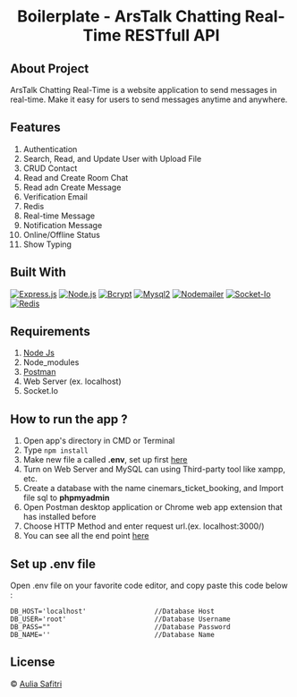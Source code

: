 <h1 align="center">Boilerplate - ArsTalk Chatting Real-Time RESTfull API</h1>

## About Project

ArsTalk Chatting Real-Time is a website application to send messages in real-time. Make it easy for users to send messages anytime and anywhere.

## Features

1. Authentication
2. Search, Read, and Update User with Upload File
3. CRUD Contact
4. Read and Create Room Chat
5. Read adn Create Message
6. Verification Email
7. Redis
8. Real-time Message
9. Notification Message
10. Online/Offline Status
11. Show Typing

## Built With

[![Express.js](https://img.shields.io/badge/Express.js-4.x-orange.svg?style=rounded-square)](https://expressjs.com/en/starter/installing.html)
[![Node.js](https://img.shields.io/badge/Node.js-v.12.13-green.svg?style=rounded-square)](https://nodejs.org/)
[![Bcrypt](https://img.shields.io/badge/Bcrypt-v.5.0.1-red.svg?style=rounded-square)](https://www.npmjs.com/package/bcrypt)
[![Mysql2](https://img.shields.io/badge/Mysql2-v.2.2.5-blue.svg?style=rounded-square)](https://www.mysql.com/)
[![Nodemailer](https://img.shields.io/badge/Nodemailer-v.6.6.0-black.svg?style=rounded-square)](https://nodemailer.com/)
[![Socket-Io](https://img.shields.io/badge/SocketIo-v4.1.2-yellow.svg?style=rounded-square)](https://socket.io/)
[![Redis](https://img.shields.io/badge/Redis-v4.1.2-purple.svg?style=rounded-square)](https://redis.io/documentation)

## Requirements

1. <a href="https://nodejs.org/en/download/">Node Js</a>
2. Node_modules
3. <a href="https://www.getpostman.com/">Postman</a>
4. Web Server (ex. localhost)
5. Socket.Io

## How to run the app ?

1. Open app's directory in CMD or Terminal
2. Type `npm install`
3. Make new file a called **.env**, set up first [here](#set-up-env-file)
4. Turn on Web Server and MySQL can using Third-party tool like xampp, etc.
5. Create a database with the name cinemars_ticket_booking, and Import file sql to **phpmyadmin**
6. Open Postman desktop application or Chrome web app extension that has installed before
7. Choose HTTP Method and enter request url.(ex. localhost:3000/)
8. You can see all the end point [here](https://documenter.getpostman.com/view/14947284/TzsYN8x9)

## Set up .env file

Open .env file on your favorite code editor, and copy paste this code below :

```
DB_HOST='localhost'                 //Database Host
DB_USER='root'                      //Database Username
DB_PASS=""                          //Database Password
DB_NAME=''                          //Database Name
```

## License

© [Aulia Safitri](https://github.com/arsasf/)
